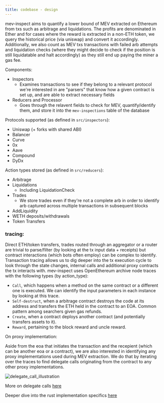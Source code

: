 ```yaml
---
title: codebase - design
---
```


mev-inspect aims to quantify a lower bound of MEV extracted on Ethereum from txs such as arbitrage and liquidations. The profits are denominated in Ether and for cases where the reward is extracted in a non-ETH token, we query the historical price (via uniswap) and convert it accordingly. Additionally, we also count as MEV txs transactions with failed arb attempts and liquidation checks (where they might decide to check if the position is still liquidatable and halt accordingly) as they still end up paying the miner a gas fee.

Components:
* Inspectors
    * Examines transactions to see if they belong to a relevant protocol we're interested in
    are "parsers" that know how a given contract is set up, and are able to extract necessary fields
* Reducers and Processor
    * Goes through the relavent fields to check for MEV, quantify/identify them, and store it into the `mev-inspections` table of the database

Protocols supported (as defined in `src/inspectors`):
* Uniswap (+ forks with shared ABI)
* Balancer
* Curve
* 0x
* Aave
* Compound
* DyDx

Action types stored (as defined in `src/reducers`):
* Arbitrage
* Liquidations
    * Including LiquidationCheck
* Trades
    * We store trades even if they're not a complete arb in order to identify arb captured across multiple transactions in subsequent blocks
* AddLiquidity
* WETH deposits/withdrawals
* Token Transfers

### tracing:

Direct ETH/token transfers, trades routed through an aggregator or a router are trivial to parse/filter (by looking at the tx input data + receipts) but contract interactions (which bots often employ) can be complex to identify. Transaction tracing allows us to dig deeper into the tx execution cycle to look through the state changes, internal calls and additional proxy contracts the tx interacts with. mev-inspect uses OpenEthereum archive node traces with the following types (by action_type):

* `Call`, which happens when a method on the same contract or a different one is executed. We can identify the input parameters in each instance by looking at this trace.
* `Self-destruct`, when a arbitrage contract destroys the code at its address and transfers the ETH held in the contract to an EOA. Common pattern among searchers given gas refunds.
* `Create`, when a contract deploys another contract (and potentially transfers assets to it).
* `Reward`, pertaining to the block reward and uncle reward.

On proxy implementation:

Aside from the eoa that initiates the transaction and the recepient (which can be another eoa or a contract), we are also interested in identifying any proxy implementations used during MEV extraction. We do that by iterating over the traces to find delegate calls originating from the contract to any other proxy implementations.

![delegate_call_illustration](https://camo.githubusercontent.com/7cde2d066ebfa7c38adc324dc955e42278fa114d253d3804f3f85d20f7ace39a/68747470733a2f2f692e696d6775722e636f6d2f30564a694562762e706e67)


More on delegate calls [here](https://medium.com/coinmonks/delegatecall-calling-another-contract-function-in-solidity-b579f804178c)

Deeper dive into the rust implementation specifics [here](https://github.com/worldveil/mev-inspect-rs/blob/master/NOTES.md)
